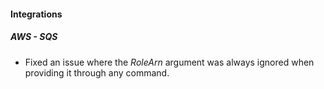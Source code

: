 
#### Integrations

##### AWS - SQS

- Fixed an issue where the *RoleArn* argument was always ignored when providing it through any command.
